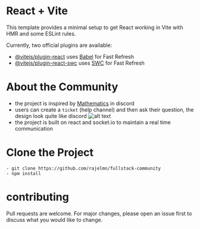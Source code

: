 # React + Vite

This template provides a minimal setup to get React working in Vite with HMR and some ESLint rules.

Currently, two official plugins are available:

- [@vitejs/plugin-react](https://github.com/vitejs/vite-plugin-react/blob/main/packages/plugin-react/README.md) uses [Babel](https://babeljs.io/) for Fast Refresh
- [@vitejs/plugin-react-swc](https://github.com/vitejs/vite-plugin-react-swc) uses [SWC](https://swc.rs/) for Fast Refresh

# About the Community 
- the project is inspired by [Mathematics](https://discord.gg/math) in discord
- users can create a ``ticket`` (help channel) and then ask their question, the design look quite like discord
![alt text](https://res.cloudinary.com/dwa2csohq/image/upload/v1726937645/mln2f8dvuzmhrt8kwbvt.png)
- the project is built on react and socket.io to maintain a real time communication 
# Clone the Project
```
- git clone https://github.com/rajelmn/fullstack-community
- npm install
```
# contributing
Pull requests are welcome. For major changes, please open an issue first to discuss what you would like to change.